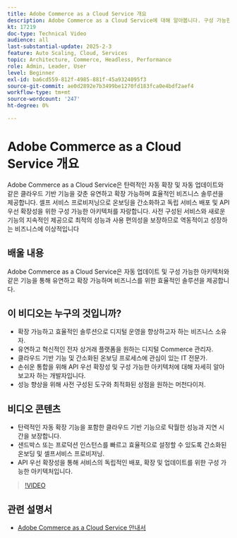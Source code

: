 ```yaml
---
title: Adobe Commerce as a Cloud Service 개요
description: Adobe Commerce as a Cloud Service에 대해 알아봅니다. 구성 가능한 아키텍처를 통해 동적 디지털 작업을 위한 유연하고 확장 가능하며 효율적인 솔루션입니다.
kt: 17219
doc-type: Technical Video
audience: all
last-substantial-update: 2025-2-3
feature: Auto Scaling, Cloud, Services
topic: Architecture, Commerce, Headless, Performance
role: Admin, Leader, User
level: Beginner
exl-id: ba6cd559-812f-4985-881f-45a9324095f3
source-git-commit: ae0d2892e7b3499be1270fd183fca0e4bdf2aef4
workflow-type: tm+mt
source-wordcount: '247'
ht-degree: 0%

---
```


# Adobe Commerce as a Cloud Service 개요

Adobe Commerce as a Cloud Service은 탄력적인 자동 확장 및 자동 업데이트와 같은 클라우드 기반 기능을 갖춘 유연하고 확장 가능하며 효율적인 비즈니스 솔루션을 제공합니다. 셀프 서비스 프로비저닝으로 온보딩을 간소화하고 독립 서비스 배포 및 API 우선 확장성을 위한 구성 가능한 아키텍처를 자랑합니다. 사전 구성된 서비스와 새로운 기능의 지속적인 제공으로 최적의 성능과 사용 편의성을 보장하므로 역동적이고 성장하는 비즈니스에 이상적입니다

## 배울 내용

Adobe Commerce as a Cloud Service은 자동 업데이트 및 구성 가능한 아키텍처와 같은 기능을 통해 유연하고 확장 가능하며 비즈니스를 위한 효율적인 솔루션을 제공합니다.

## 이 비디오는 누구의 것입니까?

* 확장 가능하고 효율적인 솔루션으로 디지털 운영을 향상하고자 하는 비즈니스 소유자.
* 유연하고 혁신적인 전자 상거래 플랫폼을 원하는 디지털 Commerce 관리자.
* 클라우드 기반 기능 및 간소화된 온보딩 프로세스에 관심이 있는 IT 전문가.
* 손쉬운 통합을 위해 API 우선 확장성 및 구성 가능한 아키텍처에 대해 자세히 알아보고자 하는 개발자입니다.
* 성능 향상을 위해 사전 구성된 도구와 최적화된 상점을 원하는 머천다이저.

## 비디오 콘텐츠

* 탄력적인 자동 확장 기능을 포함한 클라우드 기반 기능으로 탁월한 성능과 지연 시간을 보장합니다.
* 샌드박스 또는 프로덕션 인스턴스를 빠르고 효율적으로 설정할 수 있도록 간소화된 온보딩 및 셀프서비스 프로비저닝.
* API 우선 확장성을 통해 서비스의 독립적인 배포, 확장 및 업데이트를 위한 구성 가능한 아키텍처입니다.

>[!VIDEO](https://video.tv.adobe.com/v/3443311?learn=on)

## 관련 설명서

* [Adobe Commerce as a Cloud Service 안내서](https://experienceleague.adobe.com/ko/docs/commerce/cloud-service/overview)

